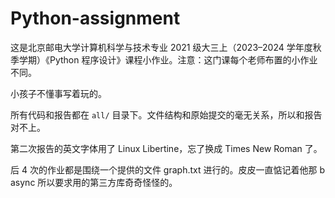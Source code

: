# Python-assignment

这是北京邮电大学计算机科学与技术专业 2021 级大三上（2023–2024 学年度秋季学期）《Python 程序设计》课程小作业。注意：这门课每个老师布置的小作业不同。

小孩子不懂事写着玩的。

所有代码和报告都在 `all/` 目录下。文件结构和原始提交的毫无关系，所以和报告对不上。

第二次报告的英文字体用了 Linux Libertine，忘了换成 Times New Roman 了。

后 4 次的作业都是围绕一个提供的文件 graph.txt 进行的。皮皮一直惦记着他那 b async 所以要求用的第三方库奇奇怪怪的。
